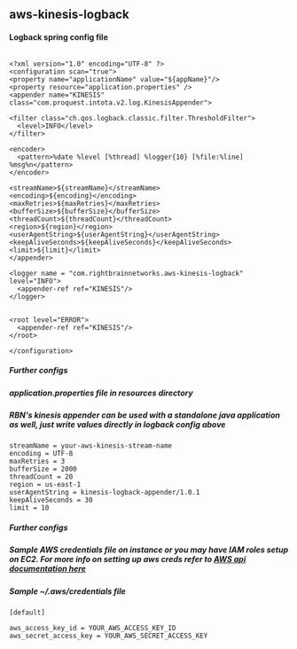 ## aws-kinesis-logback ##
#### Logback spring config file ####
```

<?xml version="1.0" encoding="UTF-8" ?>
<configuration scan="true">
<property name="applicationName" value="${appName}"/>
<property resource="application.properties" />
<appender name="KINESIS"  class="com.proquest.intota.v2.log.KinesisAppender">
    
<filter class="ch.qos.logback.classic.filter.ThresholdFilter">
  <level>INFO</level>
</filter>

<encoder>
  <pattern>%date %level [%thread] %logger{10} [%file:%line] %msg%n</pattern>
</encoder>
        
<streamName>${streamName}</streamName>
<encoding>${encoding}</encoding>
<maxRetries>${maxRetries}</maxRetries>
<bufferSize>${bufferSize}</bufferSize>
<threadCount>${threadCount}</threadCount>
<region>${region}</region>
<userAgentString>${userAgentString}</userAgentString>
<keepAliveSeconds>${keepAliveSeconds}</keepAliveSeconds>
<limit>${limit}</limit>
</appender>

<logger name = "com.rightbrainnetworks.aws-kinesis-logback" level="INFO">
  <appender-ref ref="KINESIS"/>
</logger> 
 
    
<root level="ERROR">
  <appender-ref ref="KINESIS"/>
</root>

</configuration> 
```


##### Further configs #####
##### application.properties file in resources directory #####
##### RBN's kinesis appender can be used with a standalone java application as well, just write values directly in logback config above #####




```
streamName = your-aws-kinesis-stream-name
encoding = UTF-8
maxRetries = 3
bufferSize = 2000
threadCount = 20
region = us-east-1
userAgentString = kinesis-logback-appender/1.0.1
keepAliveSeconds = 30
limit = 10
```

##### Further configs #####

##### Sample AWS credentials file on instance or you may have IAM roles setup on EC2. For more info on setting up aws creds refer to <a href="http://docs.aws.amazon.com/AWSSdkDocsJava/latest/DeveloperGuide/credentials.html">AWS api documentation here</a> #####
##### Sample ~/.aws/credentials file  #####

```
[default]

aws_access_key_id = YOUR_AWS_ACCESS_KEY_ID
aws_secret_access_key = YOUR_AWS_SECRET_ACCESS_KEY
```



